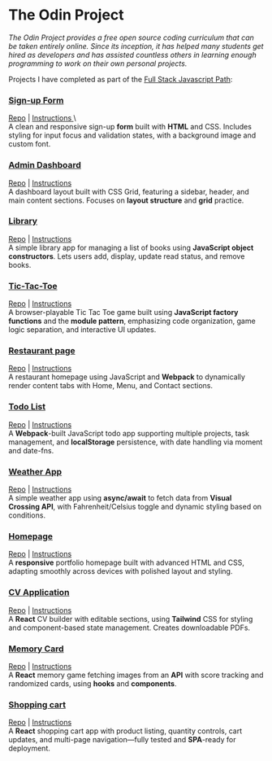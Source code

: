 # The Odin Project

<em>The Odin Project provides a free open source coding curriculum that can be taken entirely online. Since its inception, it has helped many students get hired as developers and has assisted countless others in learning enough programming to work on their own personal projects.</em>

Projects I have completed as part of the [Full Stack Javascript Path](https://www.theodinproject.com/paths/full-stack-javascript):

 ###   [Sign-up Form](https://zuzoup.github.io/The-Odin-Project/Sign-up-Form/)
[Repo](https://github.com/zuzOup/The-Odin-Project/tree/main/Sign-up-Form) |  [ Instructions ](https://www.theodinproject.com/lessons/node-path-intermediate-html-and-css-sign-up-form)\    
A clean and responsive sign-up **form** built with **HTML** and CSS. Includes styling for input focus and validation states, with a background image and custom font.

###  [Admin Dashboard](https://zuzoup.github.io/The-Odin-Project/Admin-Dashboard/)
[Repo](https://github.com/zuzOup/The-Odin-Project/tree/main/Admin-Dashboard) |  [ Instructions ](https://www.theodinproject.com/lessons/node-path-intermediate-html-and-css-admin-dashboard)\
A dashboard layout built with CSS Grid, featuring a sidebar, header, and main content sections. Focuses on **layout structure** and **grid** practice.

###   [Library](https://zuzoup.github.io/The-Odin-Project/Library/)
[Repo](https://github.com/zuzOup/The-Odin-Project/tree/main/Library) |  [ Instructions ](https://www.theodinproject.com/lessons/node-path-javascript-library)\
A simple library app for managing a list of books using **JavaScript object constructors**. Lets users add, display, update read status, and remove books.

###  [Tic-Tac-Toe](https://zuzoup.github.io/The-Odin-Project/Tic-Tac-Toe)
[Repo](https://github.com/zuzOup/The-Odin-Project/tree/main/Tic-Tac-Toe) |  [ Instructions ](https://www.theodinproject.com/lessons/node-path-javascript-tic-tac-toe)\
A browser-playable Tic Tac Toe game built using **JavaScript factory functions** and the **module pattern**, emphasizing code organization, game logic separation, and interactive UI updates.

### [Restaurant page](https://zuzoup.github.io/The-Odin-Project/Restaurant-page/dist/)
[Repo](https://github.com/zuzOup/The-Odin-Project/tree/main/Restaurant-page) |  [ Instructions ](https://www.theodinproject.com/lessons/node-path-javascript-restaurant-page)\
A restaurant homepage using JavaScript and **Webpack** to dynamically render content tabs with Home, Menu, and Contact sections.

### [Todo List](https://zuzoup.github.io/The-Odin-Project/Todo-List/dist/)
[Repo](https://github.com/zuzOup/The-Odin-Project/tree/main/Todo-List) |  [ Instructions ](https://www.theodinproject.com/lessons/node-path-javascript-restaurant-page)\
A **Webpack**-built JavaScript todo app supporting multiple projects, task management, and **localStorage** persistence, with date handling via moment and date-fns.

### [Weather App](https://zuzoup.github.io/The-Odin-Project/Weather-App/)
[Repo](https://github.com/zuzOup/The-Odin-Project/tree/main/Weather-App) |  [ Instructions ](https://www.theodinproject.com/lessons/node-path-javascript-weather-app) \
A simple weather app using **async/await** to fetch data from **Visual Crossing API**, with Fahrenheit/Celsius toggle and dynamic styling based on conditions.

### [Homepage](https://zuzoup.github.io/The-Odin-Project/Homepage-responsive/) 
[Repo](https://github.com/zuzOup/The-Odin-Project/tree/main/Homepage-responsive) |  [ Instructions ](https://www.theodinproject.com/lessons/node-path-advanced-html-and-css-homepage) \
A **responsive** portfolio homepage built with advanced HTML and CSS, adapting smoothly across devices with polished layout and styling.

### [CV Application](https://sweet-manatee-d66f51.netlify.app/)
[Repo](https://github.com/zuzOup/The-Odin-Project/tree/main/CV-Application%2BTailwind) |  [ Instructions ](https://www.theodinproject.com/lessons/node-path-react-new-cv-application) \
 A **React** CV builder with editable sections, using **Tailwind** CSS for styling and component-based state management. Creates downloadable PDFs.
 
### [Memory Card](https://reliable-fox-4542ce.netlify.app/)
[Repo](https://github.com/zuzOup/The-Odin-Project/tree/main/Memory-Cards) |  [ Instructions ](https://www.theodinproject.com/lessons/node-path-react-new-memory-card) \
A **React** memory game fetching images from an **API** with score tracking and randomized cards, using **hooks** and **components**.

### [Shopping cart](https://serene-kitten-aad087.netlify.app/)
[Repo](https://github.com/zuzOup/The-Odin-Project/tree/main/Shopping-Cart) |  [ Instructions ](https://www.theodinproject.com/lessons/node-path-react-new-shopping-cart) \
A **React** shopping cart app with product listing, quantity controls, cart updates, and multi-page navigation—fully tested and **SPA**-ready for deployment.


